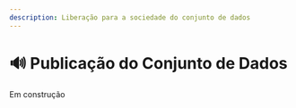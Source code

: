 ```yaml
---
description: Liberação para a sociedade do conjunto de dados
---
```


# 🔊 Publicação do Conjunto de Dados

Em construção
